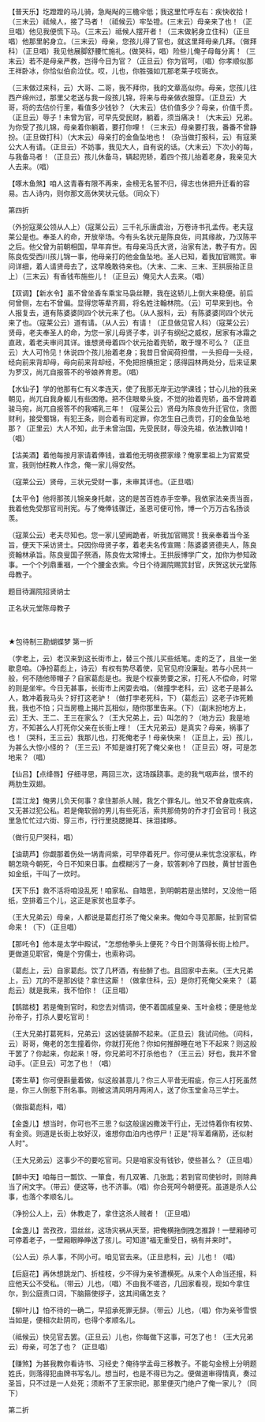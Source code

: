 <!-- { "loadSidebar": true } -->

【普天乐】圪蹬蹬的马儿骑，急飐飐的三檐伞低；我这里忙呼左右：疾快收拾！（三末云）祗候人，接了马者！（祗候云）牢坠镫。(三末云）母亲来了也！（正旦唱）他见我便慌下马。（三末云）祗候人摆开者！（三末做躬身立住科）（正旦唱）他那里躬身立。（三末云）母亲，您孩儿得了官也，就这里拜母亲几拜。（做拜科）（正旦唱）我见他展脚舒腰忙施礼。(做哭科，唱）险些儿俺子母每分离！（三末云）若不是母亲严教，岂得今日为官？（正旦云）你为官呵，（唱）你孝顺似那王祥卧冰，你恰似伯俞泣仗。哎，儿也，你胜强如兀那老莱子哎斑衣。

（三末做过来科，云）大哥、二哥，我不拜你，我的文章高似你。母亲，您孩儿往西产绵州过，那里父老送与我一段孩儿锦，将来与母亲做衣服穿。（正旦云）大哥，将的去估价行里，看值多少钱钞？（大末云）估价值多少？母亲，价值千贯。（正旦云）辱子！未曾为官，可早先受民财，躺着，须当痛决！（大末云）兄弟。为你受了孩儿锦，母亲着你躺着，要打你哩！（三末云）母亲要打我，番番不曾静扮。（正旦做打科）（大末云）母亲打的金鱼坠地也！（杂当做打报科，云）有寇莱公大人有请。（正旦云）不妨事，我见大人，自有说的话。（大末云）下次小的每，与我备马者！（正旦云）孩儿休备马，辆起兜轿，着四个孩儿抬着老身，我亲见大人去来。（唱）

【啄木鱼煞】咱人这青春有限不再来，金榜无名誓不归，得志也休把升迁看的容易。古人诗内，则你那文高休笑状元低。（同众下）

第四折

（外扮寇莱公领从人上）（寇莱公云）三千礼乐唐虞治，万卷诗书孔孟传。老夫寇莱公是也。奉圣人的命，开放举场。今有头名状元是陈良佐，问其缘故，乃汉陈平之后。他父曾为前朝相国，早年弃世。有母亲冯氏大贤，治家有法，教子有方。因陈良佐受西川孩儿锦一事，他母亲打的他金鱼坠地。圣人已知，着我加官赐赏。审问详细，着人请贤母去了，这早晚敢待来也。（大末、二末、三末、王拱辰抬正旦上）（三末云）有香钱布施些儿！（正旦云）俺见大人去来。（唱）

【双调】【新水令】虽不曾坐香车乘宝马袅丝鞭，我在这轿儿上倒大来稳便。前后何曾侧，左右不曾偏。显得您等辈齐肩，将名姓注翰林院。（云）可早来到也。令人报复去，道有陈婆婆同四个状元来了也。（从人报科，云）有陈婆婆同四个状元来了也。（寇莱公云）道有请。（从人云）有请！（正旦做见官人科）（寇莱公云）贤母，老夫奉圣人的命，为您一家儿母贤子孝，训子有纲纪之威权，居家有冰霜之直政，着老夫审问其详。谁想贤母着四个状元抬着兜轿，敢于理不可么？（正旦云）大人可怜见！休说四个孩儿抬着老身；我昔日曾闻荷担僧，一头担母一头经，经向前来背却母，母向前来背却经，不免把担横担定；感得园林两处分，后来证果为罗汉，尚兀自报答不的爷娘养育恩。（唱）

【水仙子】学的他那有仁有义孝连天，使了我那无岸无边学课钱；甘心儿抬的我亲朝见，尚兀自我身躯儿有些困倦。把不住眼晕头旋，不觉的抬着兜轿，虽不曾跨着骏马宛，尚兀自报答不的我哺乳三年！（寇莱公云）贤母为陈良佐升迁官位，贪图财利，接受蜀锦，有犯王条，则合着有司定罪，你怎生自己责罚，打的金鱼坠地那？（正里云）大人不知，此于未曾治国，先受民财，辱没先祖，依法教训咱！（唱）

【沽美酒】着他每按月家请着俸钱，谁着他无明夜攒家缘？俺家里祖上为官累受宣，我则怕枉教人作念，俺一家儿得安然。

（寇莱公云）贤母，三状元受财一事，未审其详也。（正旦唱）

【太平令】他将那孩儿锦亲身托献，这的是苦百姓赤手空拳。我依家法亲责当面，我着他免受那官司刑宪。与了俺俸钱骤迁，圣恩可便可怜，博一个万万古名扬谈羡。

（寇莱公云）老夫尽知也。您一家儿望阙跪者，听我加官赐赏！我亲奉着当今圣旨，便天下采访贤士。只因你母贤子孝，着老夫名传宣赐：陈婆婆贤德夫人，陈良资翰林承旨。陈良叟国子祭酒，陈良佐太常博士。王拱辰博学广文，加你为参知政事。一个个列鼎重裀，一个个腰金衣紫。今日个待漏院赐赏封官，庆贺这状元堂陈母教子。

题目待漏院招贤纳士

正名状元堂陈母教子

　
　

★包待制三勘蝴蝶梦
第一折

（孛老上，云）老汉来到这长街市上，替三个孩儿买些纸笔。走的乏了，且坐一坐歇息咱。（净扮葛彪上，诗云）有权有势尽着使，见官见府没廉耻。若与小民共一般，何不随他带帽子？自家葛彪是也。我是个权豪势要之家，打死人不偿命，时常的则是坐牢。今日无甚事，长街市上闲耍去咱。（做撞孛老科，云）这老子是甚么人，敢冲着我马头？好打这老驴！（做打孛老死科，下）（葛彪云）这老子诈死赖我，我也不怕；只当房檐上揭片瓦相似，随你那里告来。（下）（副末扮地方上，云）王大、王二、王三在家么？（王大兄弟上，云）叫怎的？（地方云）我是地方，不知甚么人打死你父亲在长街上哩！（王大兄弟云）是真实？母亲，祸事了也！（哭科，王三云）我那儿也，打死俺老子！母亲快来！（正旦上，云）孩儿，为甚么大惊小怪的？（王三云）不知是谁打死了俺父亲也！（正旦云）呀，可是怎地来？（唱）

【仙吕】【点绛唇】仔细寻思，两回三次，这场蹊跷事。走的我气咽声丝，恨不的两肋生双翅。

【混江龙】俺男儿负天何事？拿住那杀人贼，我乞个罪名儿。他又不曾身耽疾病，又无甚过犯公私。若是俺软弱的男儿有些死活，索共那倚势的乔才打会官司！我这里急忙忙过六街、穿三市，行行里挠腮撧耳、抹泪揉眵。

（做行见尸哭科，唱）

【油葫芦】你觑那着伤处一埚青间紫，可早停着死尸。你可便从来忧念没家私，昨朝怎晓今朝死，今日不知来日事。血模糊污了一身，软答剌冷了四肢，黄甘甘面色如金纸，干叫了一炊时。

【天下乐】救不活将咱没乱死！咱家私、自暗思，到明朝若是出殡时，又没他一陌纸，空排着三个儿，这正是家贫也显孝子。

（王大兄弟云）母亲，人都说是葛彪打杀了俺父亲来。俺如今寻见那厮，扯到官偿命来！（下）（正旦唱）

【那吒令】他本是太学中殿试，"怎想他拳头上便死？今日个则落得长街上检尸。更做道见职官，俺是个穷儒士，也索称词。

（葛彪上，云）自家葛彪。饮了几杯酒，有些醉了也。且回家中去来。（王大兄弟上，云）兀的不是那凶徒？拿住这厮！（做拿住科，云）是你打死俺父亲来？（葛彪云）就是我来，我不怕你！（正旦唱）

【鹊踏枝】若是俺到官时，和您去对情词，使不着国戚皇亲、玉叶金枝；便是他龙孙帝子，打杀人要吃官司！

（王大兄弟打葛死料，兄弟云）这凶徒装醉不起来。（正旦云）我试问他。（问科，云）哥哥，俺老的怎生撞着你，你就打死他？你如何推醉睡在地下不起来？则这般干罢了？你起来，你起来！呀，你兄弟可不打杀他也？（王三云）好也，我并不曾动手。（正旦云）可怎了也！（唱）

【寄生草】你可便斟量着做，似这般甚意儿？你三人平昔无瑕疵，你三人打死虽然是，你三人倒惹下刑名事。则被这清风明月两闲人，送了你玉堂金马三学士。

（做指葛彪科，唱）

【金盏儿】想当时，你可也不三思？似这般逞凶撒泼干行止，无过恃着你有权势、有金资。则道是长街上妆好汉，谁想你血泊内也停尸！正是"将军着痛箭，还似射人时"。

（王大兄弟云）这事少不的要吃官司。只是咱家没有钱钞，使些甚么？（正旦唱）

【醉中天】咱每日一瓢饮、一箪食，有几双箸、几张匙；若到官司使钞时，则除典当了闲文字。（带云）便这等，也不济事。（唱）你合死呵今朝便死。虽道是杀人公事，也落个孝顺名儿。

（净扮公人上，云）休教走了，拿住这杀人贼者！（正旦唱）

【金盏儿】苦孜孜，泪丝丝，这场灾祸从天至，把俺横拖倒拽怎推辞！一壁厢碜可可停着老子，一壁厢眼睁睁送了孩儿。可知道"福无重受日，祸有并来时"。

（公人云）杀人事，不同小可。咱见官去来。（正旦悲科，云）儿也！（唱）

【后庭花】再休想跳龙门、折桂枝，少不得为亲爷遭横死。从来个人命当还报，料应他天公不受私。（带云）儿也，（唱）不由我不嗟咨，几回家看视，现如今拿住尔，到公庭责口词，下脑箍使拶子，这其间痛怎支？

【柳叶儿】怕不待的一确二，早招承死罪无辞。（带云）儿也，（唱）你为亲爷雪恨当如是，便相次赴阴司，也得个孝顺名儿。

（祗候云）快见官去罢。（正旦云）儿也，你每做下这事，可怎了也！（王大兄弟云）母亲，可怎了也？（正旦唱）

【赚煞】为甚我教你看诗书、习经史？俺待学孟母三移教子。不能勾金榜上分明题姓氏，则落得犯由牌书写名儿。想当时，也是不得已为之。便做道审得情真，奏过圣旨，只不过是一人处死；须断不了王家宗祀，那里便灭门绝户了俺一家儿？（同下）

第二折


